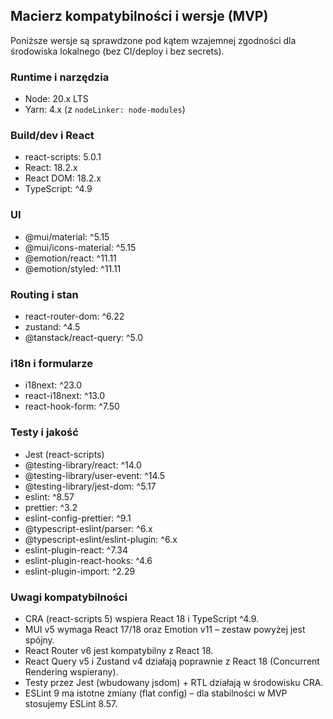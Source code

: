 ## Macierz kompatybilności i wersje (MVP)

Poniższe wersje są sprawdzone pod kątem wzajemnej zgodności dla środowiska lokalnego (bez CI/deploy i bez secrets).

### Runtime i narzędzia
- Node: 20.x LTS
- Yarn: 4.x (z `nodeLinker: node-modules`)

### Build/dev i React
- react-scripts: 5.0.1
- React: 18.2.x
- React DOM: 18.2.x
- TypeScript: ^4.9

### UI
- @mui/material: ^5.15
- @mui/icons-material: ^5.15
- @emotion/react: ^11.11
- @emotion/styled: ^11.11

### Routing i stan
- react-router-dom: ^6.22
- zustand: ^4.5
- @tanstack/react-query: ^5.0

### i18n i formularze
- i18next: ^23.0
- react-i18next: ^13.0
- react-hook-form: ^7.50

### Testy i jakość
- Jest (react-scripts)
- @testing-library/react: ^14.0
- @testing-library/user-event: ^14.5
- @testing-library/jest-dom: ^5.17
- eslint: ^8.57
- prettier: ^3.2
- eslint-config-prettier: ^9.1
- @typescript-eslint/parser: ^6.x
- @typescript-eslint/eslint-plugin: ^6.x
- eslint-plugin-react: ^7.34
- eslint-plugin-react-hooks: ^4.6
- eslint-plugin-import: ^2.29

### Uwagi kompatybilności
- CRA (react-scripts 5) wspiera React 18 i TypeScript ^4.9.
- MUI v5 wymaga React 17/18 oraz Emotion v11 – zestaw powyżej jest spójny.
- React Router v6 jest kompatybilny z React 18.
- React Query v5 i Zustand v4 działają poprawnie z React 18 (Concurrent Rendering wspierany).
- Testy przez Jest (wbudowany jsdom) + RTL działają w środowisku CRA.
- ESLint 9 ma istotne zmiany (flat config) – dla stabilności w MVP stosujemy ESLint 8.57.


